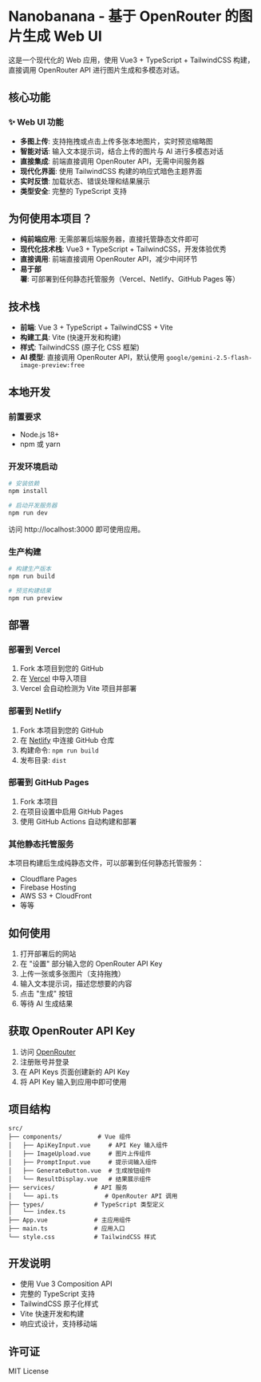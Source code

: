 # Nanobanana - 基于 OpenRouter 的图片生成 Web UI

这是一个现代化的 Web 应用，使用 Vue3 + TypeScript + TailwindCSS 构建，直接调用 OpenRouter API 进行图片生成和多模态对话。

## 核心功能

### ✨ Web UI 功能

-   **多图上传**: 支持拖拽或点击上传多张本地图片，实时预览缩略图
-   **智能对话**: 输入文本提示词，结合上传的图片与 AI 进行多模态对话
-   **直接集成**: 前端直接调用 OpenRouter API，无需中间服务器
-   **现代化界面**: 使用 TailwindCSS 构建的响应式暗色主题界面
-   **实时反馈**: 加载状态、错误处理和结果展示
-   **类型安全**: 完整的 TypeScript 支持

## 为何使用本项目？

-   **纯前端应用**: 无需部署后端服务器，直接托管静态文件即可
-   **现代化技术栈**: Vue3 + TypeScript + TailwindCSS，开发体验优秀
-   **直接调用**: 前端直接调用 OpenRouter API，减少中间环节
-   **易于部署**: 可部署到任何静态托管服务（Vercel、Netlify、GitHub Pages 等）

## 技术栈

-   **前端**: Vue 3 + TypeScript + TailwindCSS + Vite
-   **构建工具**: Vite (快速开发和构建)
-   **样式**: TailwindCSS (原子化 CSS 框架)
-   **AI 模型**: 直接调用 OpenRouter API，默认使用 `google/gemini-2.5-flash-image-preview:free`

## 本地开发

### 前置要求

-   Node.js 18+
-   npm 或 yarn

### 开发环境启动

```bash
# 安装依赖
npm install

# 启动开发服务器
npm run dev
```

访问 http://localhost:3000 即可使用应用。

### 生产构建

```bash
# 构建生产版本
npm run build

# 预览构建结果
npm run preview
```

## 部署

### 部署到 Vercel

1. Fork 本项目到您的 GitHub
2. 在 [Vercel](https://vercel.com) 中导入项目
3. Vercel 会自动检测为 Vite 项目并部署

### 部署到 Netlify

1. Fork 本项目到您的 GitHub
2. 在 [Netlify](https://netlify.com) 中连接 GitHub 仓库
3. 构建命令: `npm run build`
4. 发布目录: `dist`

### 部署到 GitHub Pages

1. Fork 本项目
2. 在项目设置中启用 GitHub Pages
3. 使用 GitHub Actions 自动构建和部署

### 其他静态托管服务

本项目构建后生成纯静态文件，可以部署到任何静态托管服务：

-   Cloudflare Pages
-   Firebase Hosting
-   AWS S3 + CloudFront
-   等等

## 如何使用

1. 打开部署后的网站
2. 在 "设置" 部分输入您的 OpenRouter API Key
3. 上传一张或多张图片（支持拖拽）
4. 输入文本提示词，描述您想要的内容
5. 点击 "生成" 按钮
6. 等待 AI 生成结果

## 获取 OpenRouter API Key

1. 访问 [OpenRouter](https://openrouter.ai/)
2. 注册账号并登录
3. 在 API Keys 页面创建新的 API Key
4. 将 API Key 输入到应用中即可使用

## 项目结构

```
src/
├── components/          # Vue 组件
│   ├── ApiKeyInput.vue     # API Key 输入组件
│   ├── ImageUpload.vue     # 图片上传组件
│   ├── PromptInput.vue     # 提示词输入组件
│   ├── GenerateButton.vue  # 生成按钮组件
│   └── ResultDisplay.vue   # 结果展示组件
├── services/           # API 服务
│   └── api.ts             # OpenRouter API 调用
├── types/              # TypeScript 类型定义
│   └── index.ts
├── App.vue             # 主应用组件
├── main.ts             # 应用入口
└── style.css           # TailwindCSS 样式
```

## 开发说明

-   使用 Vue 3 Composition API
-   完整的 TypeScript 支持
-   TailwindCSS 原子化样式
-   Vite 快速开发和构建
-   响应式设计，支持移动端

## 许可证

MIT License
